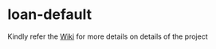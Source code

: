 # loan-default

Kindly refer the [Wiki](https://github.com/ada-nai/ag-mlcamp/wiki/Loan-Default-Prediction) for more details on details of the project
